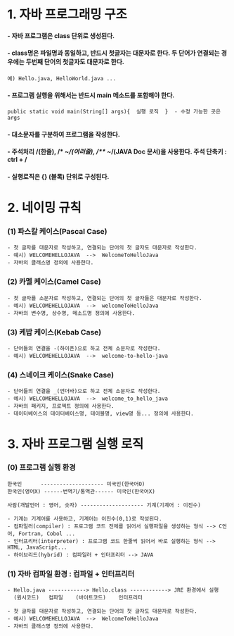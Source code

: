 # 1. 자바 프로그래밍 구조
#### - 자바 프로그램은 class 단위로 생성된다. 
#### - class명은 파일명과 동일하고, 반드시 첫글자는 대문자로 한다. 두 단어가 연결되는 경우에는 두번째 단어의 첫글자도 대문자로 한다.
	예) Hello.java, HelloWorld.java ...
#### - 프로그램 실행을 위해서는 반드시 main 메소드를 포함해야 한다.
	public static void main(String[] args){  실행 로직  }  - 수정 가능한 곳은 args
#### - 대소문자를 구분하여 프로그램을 작성한다.
#### - 주석처리 /(한줄), /* ~*/(여러줄), /** ~*/(JAVA Doc 문서)을 사용한다. 주석 단축키 : ctrl + /
#### - 실행로직은 {} (블록) 단위로 구성된다.

# 2. 네이밍 규칙
### (1) 파스칼 케이스(Pascal Case)
	- 첫 글자를 대문자로 작성하고, 연결되는 단어의 첫 글자도 대문자로 작성한다.
	- 예시) WELCOMEHELLOJAVA  -->  WelcomeToHelloJava
	- 자바의 클래스명 정의에 사용한다.

### (2) 카멜 케이스(Camel Case)
	- 첫 글자를 소문자로 작성하고, 연결되는 단어의 첫 글자들은 대문자로 작성한다.
	- 예시) WELCOMEHELLOJAVA  -->  welcomeToHelloJava
	- 자바의 변수명, 상수명, 메소드명 정의에 사용한다.

### (3) 케밥 케이스(Kebab Case)
	- 단어들의 연결을 -(하이픈)으로 하고 전체 소문자로 작성한다.
	- 예시) WELCOMEHELLOJAVA  -->  welcome-to-hello-java

### (4) 스네이크 케이스(Snake Case)
	- 단어들의 연결을 _(언더바)으로 하고 전체 소문자로 작성한다.
	- 예시) WELCOMEHELLOJAVA  -->  welcome_to_hello_java
	- 자바의 패키지, 프로젝트 정의에 사용한다.
	- 데이터베이스의 데이터베이스명, 테이블명, view명 등... 정의에 사용한다. 

# 3. 자바 프로그램 실행 로직
### (0) 프로그램 실행 환경
	한국인      -------------------- 미국인(한국어O)
	한국인(영어X) ------번역기/통역관------ 미국인(한국어X)

	사람(개발언어 : 영어, 숫자) -------------------- 기계(기계어 : 이진수)

	- 기계는 기계어를 사용하고, 기계어는 이진수(0,1)로 작성된다.
	- 컴파일러(compiler) : 프로그램 코드 전체를 읽어서 실행파일을 생성하는 형식 --> C언어, Fortran, Cobol ...
	- 인터프리터(interpreter) : 프로그램 코드 한줄씩 읽어서 바로 실행하는 형식 --> HTML, JavaScript...
	- 하이브리드(hybrid) : 컴파일러 + 인터프리터 --> JAVA
	
### (1) 자바 컴파일 환경 : 컴파일 + 인터프리터
	- Hello.java ------------> Hello.class ------------> JRE 환경에서 실행
	  (원시코드)   컴파일    (바이트코드)    인터프리터
	
	- 첫 글자를 대문자로 작성하고, 연결되는 단어의 첫 글자도 대문자로 작성한다.
	- 예시) WELCOMEHELLOJAVA  -->  WelcomeToHelloJava
	- 자바의 클래스명 정의에 사용한다.